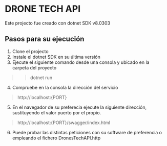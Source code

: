 # DRONE TECH API

Este projecto fue creado con dotnet SDK v8.0303

## Pasos para su ejecución

1. Clone el projecto
2. Instale el dotnet SDK en su última versión
3. Ejecute el siguiente comando desde una consola y ubicado en la carpeta del proyecto
 >> dotnet run
4. Compruebe en la consola la dirección del servicio
 > http://localhost:{PORT}
5. En el navegador de su preferecia ejecute la siguiente dirección,
sustituyendo el valor puerto por el propio.
> http://localhost:{PORT}/swagger/index.html
6. Puede probar las distintas peticiones con su software de preferencia
o empleando el fichero DronesTechAPI.http